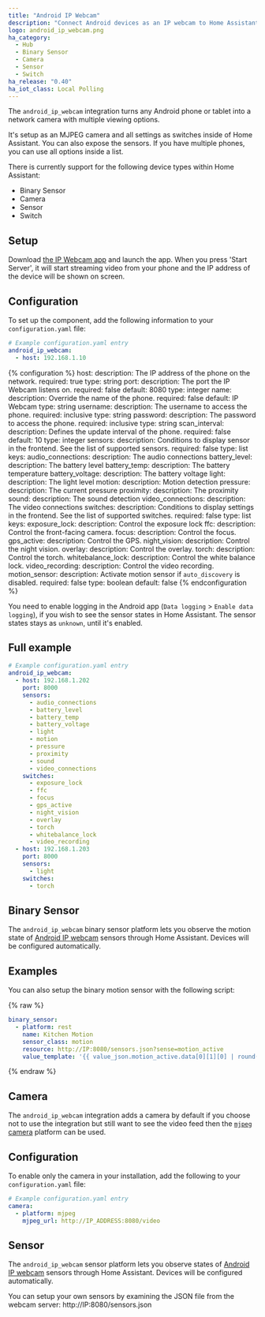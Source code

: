 ```yaml
---
title: "Android IP Webcam"
description: "Connect Android devices as an IP webcam to Home Assistant"
logo: android_ip_webcam.png
ha_category:
  - Hub
  - Binary Sensor
  - Camera
  - Sensor
  - Switch
ha_release: "0.40"
ha_iot_class: Local Polling
---
```


The `android_ip_webcam` integration turns any Android phone or tablet into a network camera with multiple viewing options.

It's setup as an MJPEG camera and all settings as switches inside of Home Assistant. You can also expose the sensors. If you have multiple phones, you can use all options inside a list.

There is currently support for the following device types within Home Assistant:

- Binary Sensor
- Camera
- Sensor
- Switch

## Setup

Download [the IP Webcam app](https://play.google.com/store/apps/details?id=com.pas.webcam) and launch the app. When you press 'Start Server', it will start streaming video from your phone and the IP address of the device will be shown on screen.

## Configuration

To set up the component, add the following information to your `configuration.yaml` file:

```yaml
# Example configuration.yaml entry
android_ip_webcam:
  - host: 192.168.1.10
```

{% configuration %}
host:
  description: The IP address of the phone on the network.
  required: true
  type: string
port:
  description: The port the IP Webcam listens on.
  required: false
  default: 8080
  type: integer
name:
  description: Override the name of the phone.
  required: false
  default: IP Webcam
  type: string
username:
  description: The username to access the phone.
  required: inclusive
  type: string
password:
  description: The password to access the phone.
  required: inclusive
  type: string
scan_interval:
  description: Defines the update interval of the phone.
  required: false
  default: 10
  type: integer
sensors:
  description: Conditions to display sensor in the frontend. See the list of supported sensors.
  required: false
  type: list
  keys:
    audio_connections:
      description: The audio connections
    battery_level:
      description: The battery level
    battery_temp:
      description: The battery temperature
    battery_voltage:
      description: The battery voltage
    light:
      description: The light level
    motion:
      description: Motion detection
    pressure:
      description: The current pressure
    proximity:
      description: The proximity
    sound:
      description: The sound detection
    video_connections:
      description: The video connections
switches:
  description: Conditions to display settings in the frontend. See the list of supported switches.
  required: false
  type: list
  keys:
    exposure_lock:
      description: Control the exposure lock
    ffc:
      description: Control the front-facing camera.
    focus:
      description: Control the focus.
    gps_active:
      description: Control the GPS.
    night_vision:
      description: Control the night vision.
    overlay:
      description: Control the overlay.
    torch:
      description: Control the torch.
    whitebalance_lock:
      description: Control the white balance lock.
    video_recording:
      description: Control the video recording.
motion_sensor:
  description: Activate motion sensor if `auto_discovery` is disabled.
  required: false
  type: boolean
  default: false
{% endconfiguration %}

<div class='note'>

You need to enable logging in the Android app (`Data logging` > `Enable data logging`), if you wish to see the sensor states in Home Assistant. The sensor states stays as `unknown`, until it's enabled.

</div>

## Full example

```yaml
# Example configuration.yaml entry
android_ip_webcam:
  - host: 192.168.1.202
    port: 8000
    sensors:
      - audio_connections
      - battery_level
      - battery_temp
      - battery_voltage
      - light
      - motion
      - pressure
      - proximity
      - sound
      - video_connections
    switches:
      - exposure_lock
      - ffc
      - focus
      - gps_active
      - night_vision
      - overlay
      - torch
      - whitebalance_lock
      - video_recording
  - host: 192.168.1.203
    port: 8000
    sensors:
      - light
    switches:
      - torch
```

## Binary Sensor

The `android_ip_webcam` binary sensor platform lets you observe the motion state of [Android IP webcam](https://play.google.com/store/apps/details?id=com.pas.webcam) sensors through Home Assistant. Devices will be configured automatically.

## Examples

You can also setup the binary motion sensor with the following script:

{% raw %}

```yaml
binary_sensor:
  - platform: rest
    name: Kitchen Motion
    sensor_class: motion
    resource: http://IP:8080/sensors.json?sense=motion_active
    value_template: '{{ value_json.motion_active.data[0][1][0] | round(0) }}'
```

{% endraw %}

## Camera

The `android_ip_webcam` integration adds a camera by default if you choose not to use the integration but still want to see the video feed then the [`mjpeg` camera](/components/mjpeg) platform can be used.

## Configuration

To enable only the camera in your installation, add the following to your `configuration.yaml` file:

```yaml
# Example configuration.yaml entry
camera:
  - platform: mjpeg
    mjpeg_url: http://IP_ADDRESS:8080/video
```

## Sensor

The `android_ip_webcam` sensor platform lets you observe states of [Android IP webcam](https://play.google.com/store/apps/details?id=com.pas.webcam) sensors through Home Assistant. Devices will be configured automatically.

You can setup your own sensors by examining the JSON file from the webcam server: http://IP:8080/sensors.json
